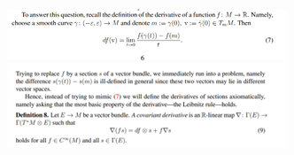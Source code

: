 ![](_attachments/Pasted%20image%2020210613122804.png)
![](_attachments/Pasted%20image%2020210613122812.png)